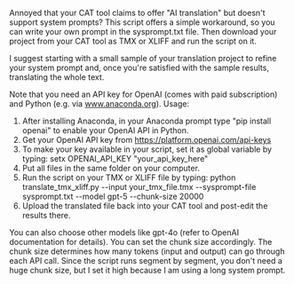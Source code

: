 Annoyed that your CAT tool claims to offer "AI translation" but doesn't support system prompts?
This script offers a simple workaround, so you can write your own prompt in the sysprompt.txt file.
Then download your project from your CAT tool as TMX or XLIFF and run the script on it.

I suggest starting with a small sample of your translation project to refine your system prompt and, once you're satisfied with the sample results, translating the whole text.

Note that you need an API key for OpenAI (comes with paid subscription) and Python (e.g. via www.anaconda.org).
Usage: 
1. After installing Anaconda, in your Anaconda prompt type "pip install openai" to enable your OpenAI API in Python.
2. Get your OpenAI API key from https://platform.openai.com/api-keys
3. To make your key available in your script, set it as global variable by typing: setx OPENAI_API_KEY "your_api_key_here"
4. Put all files in the same folder on your computer.
5. Run the script on your TMX or XLIFF file by typing: python translate_tmx_xliff.py --input your_tmx_file.tmx --sysprompt-file sysprompt.txt --model gpt-5 --chunk-size 20000
6. Upload the translated file back into your CAT tool and post-edit the results there.

You can also choose other models like gpt-4o (refer to OpenAI documentation for details).
You can set the chunk size accordingly. The chunk size determines how many tokens (input and output) can go through each API call.
Since the script runs segment by segment, you don't need a huge chunk size, but I set it high because I am using a long system prompt.
